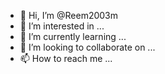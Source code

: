 - 👋 Hi, I’m @Reem2003m
- 👀 I’m interested in ...
- 🌱 I’m currently learning ...
- 💞️ I’m looking to collaborate on ...
- 📫 How to reach me ...

<!---
Reem2003m/Reem2003m is a ✨ special ✨ repository because its `README.md` (this file) appears on your GitHub profile.
You can click the Preview link to take a look at your changes.
--->
